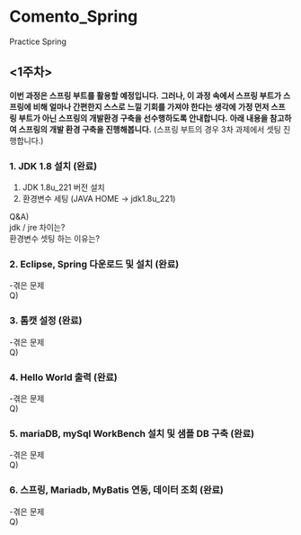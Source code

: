 # Comento_Spring
Practice Spring 
  
## <1주차>
**이번 과정은 스프링 부트를 활용할 예정입니다.**
**그러나, 이 과정 속에서 스프링 부트가 스프링에 비해 얼마나 간편한지 스스로 느낄 기회를 가져야 한다는 생각에**
**가정 먼저 스프링 부트가 아닌 스프링의 개발환경 구축을 선수행하도록 안내합니다.**
**아래 내용을 참고하여 스프링의 개발 환경 구축을 진행해봅니다.**
(스프링 부트의 경우 3차 과제에서 셋팅 진행합니다.)  
  
### 1. JDK 1.8 설치 (완료)  
1. JDK 1.8u_221 버전 설치 
2. 환경변수 세팅 (JAVA HOME -> jdk1.8u_221)
  
  Q&A)  
  jdk / jre 차이는?   
  환경변수 셋팅 하는 이유는?   
    
### 2. Eclipse, Spring 다운로드 및 설치 (완료)  
  -겪은 문제  
  Q)  
    
### 3. 톰캣 설정 (완료)  
  -겪은 문제  
  Q)  
    
### 4. Hello World 출력 (완료)  
  -겪은 문제  
  Q)  
    
### 5. mariaDB, mySql WorkBench 설치 및 샘플 DB 구축 (완료)  
  -겪은 문제  
  Q)  
    
### 6. 스프링, Mariadb, MyBatis 연동, 데이터 조회 (완료)  
  -겪은 문제  
  Q)  
  

